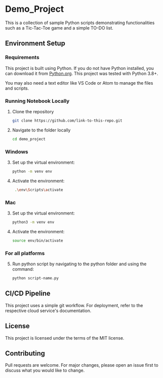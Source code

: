 # Demo_Project

This is a collection of sample Python scripts demonstrating functionalities such as a Tic-Tac-Toe game and a simple TO-DO list. 

## Environment Setup

### Requirements 

This project is built using Python. If you do not have Python installed, you can download it from [Python.org](https://www.python.org/). This project was tested with Python 3.8+.

You may also need a text editor like VS Code or Atom to manage the files and scripts.

### Running Notebook Locally

1. Clone the repository
    ```sh
    git clone https://github.com/link-to-this-repo.git
    ```
2. Navigate to the folder locally
    ```sh
    cd demo_project
    ```
### Windows

3. Set up the virtual environment:
    ```sh
    python -m venv env
    ```
4. Activate the environment:
   ```sh
    .\env\Scripts\activate
    ```
### Mac

3. Set up the virtual environment:
    ```sh
    python3 -m venv env
    ```
4. Activate the environment:
   ```sh
   source env/bin/activate
   ```

### For all platforms

5. Run python script by navigating to the python folder and using the command:
    ```sh
    python script-name.py 
    ```

## CI/CD Pipeline 

This project uses a simple git workflow. For deployment, refer to the respective cloud service's documentation.

## License

This project is licensed under the terms of the MIT license. 

## Contributing

Pull requests are welcome. For major changes, please open an issue first to discuss what you would like to change.